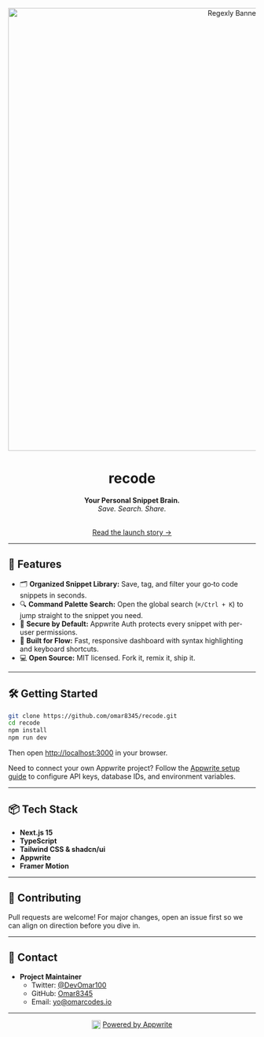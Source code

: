 <p align="center">
  <a href="https://recode.appwrite.network" target="_blank" rel="noopener noreferrer">
    <img src="https://cdn.hashnode.com/res/hashnode/image/upload/v1761310827175/a7f4639e-61aa-4098-9d7a-0ffe3181df2e.png?w=1600&h=840&fit=crop&crop=entropy&auto=compress,format&format=webp" alt="Regexly Banner" width="900"/>
  </a>
</p>

<h1 align="center">recode</h1>
<p align="center">
  <b>Your Personal Snippet Brain.</b><br>
  <i>Save. Search. Share.</i><br><br>
</p>

<p align="center">
  <a href="https://omarcodes.io/recode" target="_blank" rel="noopener noreferrer">
    Read the launch story →
  </a>
</p>

---

## 🚀 Features

- 🗂️ **Organized Snippet Library:** Save, tag, and filter your go‑to code snippets in seconds.
- 🔍 **Command Palette Search:** Open the global search (`⌘/Ctrl + K`) to jump straight to the snippet you need.
- 🔐 **Secure by Default:** Appwrite Auth protects every snippet with per-user permissions.
- 🎯 **Built for Flow:** Fast, responsive dashboard with syntax highlighting and keyboard shortcuts.
- 💻 **Open Source:** MIT licensed. Fork it, remix it, ship it.

---

## 🛠️ Getting Started

```bash
git clone https://github.com/omar8345/recode.git
cd recode
npm install
npm run dev
```

Then open [http://localhost:3000](http://localhost:3000) in your browser.

Need to connect your own Appwrite project? Follow the [Appwrite setup guide](APPWRITE_SETUP.md) to configure API keys, database IDs, and environment variables.

---

## 📦 Tech Stack

- **Next.js 15**
- **TypeScript**
- **Tailwind CSS & shadcn/ui**
- **Appwrite**
- **Framer Motion**

---

## 🤝 Contributing

Pull requests are welcome! For major changes, open an issue first so we can align on direction before you dive in.

---

## 📧 Contact

- **Project Maintainer**
  - Twitter: [@DevOmar100](https://x.com/DevOmar100)
  - GitHub: [Omar8345](https://github.com/Omar8345)
  - Email: yo@omarcodes.io

---

<p align="center">
  <a href="https://appwrite.io/" target="_blank" rel="noopener noreferrer" style="display:inline-flex;align-items:center;gap:4px;">
    <img src="https://appwrite.io/assets/logomark/logo.svg" alt="Appwrite" width="18" height="18" style="vertical-align:middle;"/> Powered by Appwrite
  </a>
</p>
